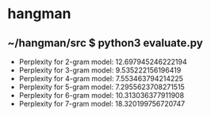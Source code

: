 # hangman

## ~/hangman/src $ python3 evaluate.py 
- Perplexity for 2-gram model: 12.697945246222194
- Perplexity for 3-gram model: 9.535222156196419
- Perplexity for 4-gram model: 7.553463794214225
- Perplexity for 5-gram model: 7.2955623708271515
- Perplexity for 6-gram model: 10.313036377911908
- Perplexity for 7-gram model: 18.320199756720747